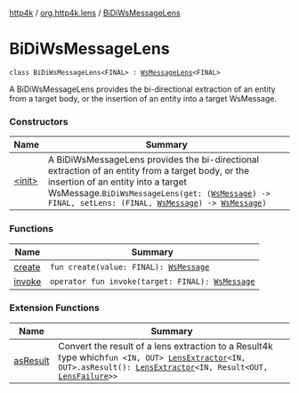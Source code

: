 [http4k](../../index.md) / [org.http4k.lens](../index.md) / [BiDiWsMessageLens](./index.md)

# BiDiWsMessageLens

`class BiDiWsMessageLens<FINAL> : `[`WsMessageLens`](../-ws-message-lens/index.md)`<FINAL>`

A BiDiWsMessageLens provides the bi-directional extraction of an entity from a target body, or the insertion of an entity
into a target WsMessage.

### Constructors

| Name | Summary |
|---|---|
| [&lt;init&gt;](-init-.md) | A BiDiWsMessageLens provides the bi-directional extraction of an entity from a target body, or the insertion of an entity into a target WsMessage.`BiDiWsMessageLens(get: (`[`WsMessage`](../../org.http4k.websocket/-ws-message/index.md)`) -> FINAL, setLens: (FINAL, `[`WsMessage`](../../org.http4k.websocket/-ws-message/index.md)`) -> `[`WsMessage`](../../org.http4k.websocket/-ws-message/index.md)`)` |

### Functions

| Name | Summary |
|---|---|
| [create](create.md) | `fun create(value: FINAL): `[`WsMessage`](../../org.http4k.websocket/-ws-message/index.md) |
| [invoke](invoke.md) | `operator fun invoke(target: FINAL): `[`WsMessage`](../../org.http4k.websocket/-ws-message/index.md) |

### Extension Functions

| Name | Summary |
|---|---|
| [asResult](../as-result.md) | Convert the result of a lens extraction to a Result4k type which`fun <IN, OUT> `[`LensExtractor`](../-lens-extractor/index.md)`<IN, OUT>.asResult(): `[`LensExtractor`](../-lens-extractor/index.md)`<IN, Result<OUT, `[`LensFailure`](../-lens-failure/index.md)`>>` |
